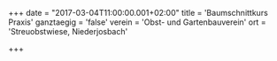 +++
date = "2017-03-04T11:00:00.001+02:00"
title = 'Baumschnittkurs Praxis'
ganztaegig = 'false'
verein = 'Obst- und Gartenbauverein'
ort = 'Streuobstwiese, Niederjosbach'

+++

      